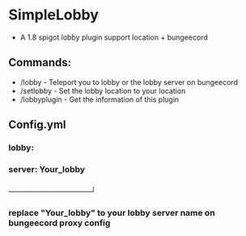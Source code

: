 # SimpleLobby
- A 1.8 spigot lobby plugin support location + bungeecord

## Commands:
- /lobby - Teleport you to lobby or the lobby server on bungeecord
- /setlobby - Set the lobby location to your location
- /lobbyplugin - Get the information of this plugin

## Config.yml
### lobby:
###   server: Your_lobby
### ──────────────┘
### replace "Your_lobby" to your lobby server name on bungeecord proxy config

